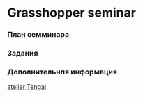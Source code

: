 Grasshopper seminar
===================

### План семминара

### Задания


### Дополнительнпя информвция

[atelier Tengai](http://www.tedngai.net/)
